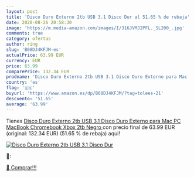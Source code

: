 ```yaml
---
layout: post
title: 'Disco Duro Externo 2tb USB 3.1 Disco Dur al 51.65 % de rebaja'
date: 2020-08-26 20:58:30
image: 'https://m.media-amazon.com/images/I/316JVMJ2PFL._SL200_.jpg'
comments: true
category: ofertas
author: ring
slug: 'B08DJ4KFJM-es'
actualPrice: 63.99 EUR
currency: EUR
price: 63.99
comparePrice: 132.34 EUR
prodname: 'Disco Duro Externo 2tb USB 3.1 Disco Duro Externo para Mac  PC MacBook  Chromebook  Xbox  2tb  Negro '
country: 'es'
flag: '🇪🇸'
buyurl: 'https://www.amazon.es/dp/B08DJ4KFJM/?tag=tolees-21'
descuento: '51.65'
average: '63.99'
---
```


Tienes [Disco Duro Externo 2tb USB 3.1 Disco Duro Externo para Mac  PC MacBook  Chromebook  Xbox  2tb  Negro ](https://www.amazon.es/dp/B08DJ4KFJM/?tag=tolees-21) con precio final de  63.99 EUR (original: 132.34 EUR) (51.65 %  de rebaja) aqui!

[![Disco Duro Externo 2tb USB 3.1 Disco Dur](https://m.media-amazon.com/images/I/316JVMJ2PFL._SL200_.jpg)](https://www.amazon.es/dp/B08DJ4KFJM/?tag=tolees-21)

🔎:


[🛒 Comprar!!!](https://www.amazon.es/dp/B08DJ4KFJM/?tag=tolees-21)
